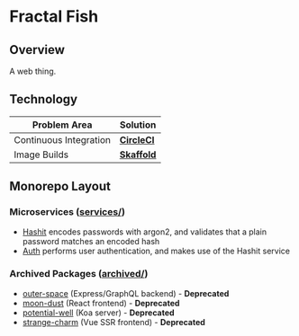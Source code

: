 # Fractal Fish

## Overview

A web thing.

## Technology

| Problem Area | Solution |
| --------------- | ------------------------------------------------- |
| Continuous Integration | **[CircleCI](https://circleci.com/docs)** |
| Image Builds | **[Skaffold](https://github.com/GoogleContainerTools/skaffold)** |

## Monorepo Layout

### Microservices ([services/](./services))

- [Hashit](./services/hashit/) encodes passwords with argon2, and validates that a plain password matches an encoded hash
- [Auth](./services/auth) performs user authentication, and makes use of the Hashit service

### Archived Packages ([archived/](./archived))

- [outer-space](./archived/outer-space/) (Express/GraphQL backend) - **Deprecated**
- [moon-dust](./archived/moon-dust/) (React frontend) - **Deprecated**
- [potential-well](./archived/potential-well) (Koa server) - **Deprecated**
- [strange-charm](./archived/strange-charm) (Vue SSR frontend) - **Deprecated**
